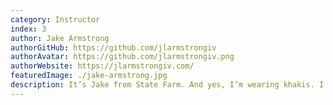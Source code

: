 ```yaml
---
category: Instructor
index: 3
author: Jake Armstrong
authorGitHub: https://github.com/jlarmstrongiv
authorAvatar: https://github.com/jlarmstrongiv.png
authorWebsite: https://jlarmstrongiv.com/
featuredImage: ./jake-armstrong.jpg
description: It’s Jake from State Farm. And yes, I’m wearing khakis. I love being able to sit down at a computer to create just about anything.
---
```

